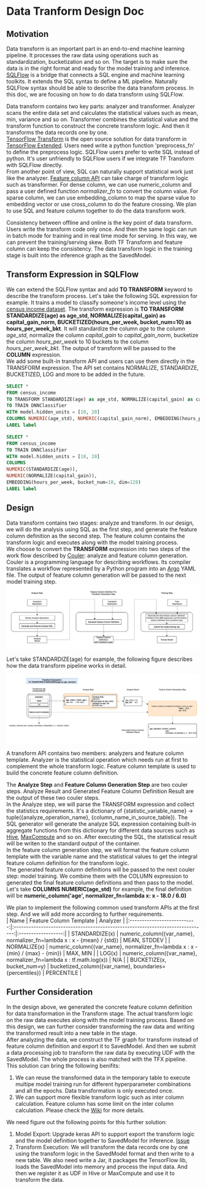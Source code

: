 # Data Tranform Design Doc

## Motivation

Data transform is an important part in an end-to-end machine learning pipeline. It processes the raw data using operations such as standardization, bucketization and so on. The target is to make sure the data is in the right format and ready for the model training and inference. [SQLFlow](https://github.com/sql-machine-learning/sqlflow) is a bridge that connects a SQL engine and machine learning toolkits. It extends the SQL syntax to define a ML pipeline. Naturally SQLFlow syntax should be able to describe the data transform process. In this doc, we are focusing on how to do data transform using SQLFlow.  

Data transform contains two key parts: analyzer and transformer. Analyzer scans the entire data set and calculates the statistical values such as mean, min, variance and so on. Transformer combines the statistical value and the transform function to construct the concrete transform logic. And then it transforms the data records one by one.  
[TensorFlow Transform](https://www.tensorflow.org/tfx/transform/get_started) is the open source solution for data transform in [TensorFlow Extended](https://www.tensorflow.org/tfx/guide). Users need write a python function 'preprocess_fn' to define the preprocess logic. SQLFlow users prefer to write SQL instead of python. It's user unfriendly to SQLFlow users if we integrate TF Transform with SQLFlow directly.  
From another point of view, SQL can naturally support statistical work just like the analyzer. [Feature column API](https://tensorflow.google.cn/api_docs/python/tf/feature_column) can take charge of transform logic such as transformer. For dense column, we can use numeric_column and pass a user defined function *normalizer_fn* to convert the column value. For sparse column, we can use embedding_column to map the sparse value to embedding vector or use cross_column to do the feature crossing. We plan to use SQL and feature column together to do the data transform work.  

Consistency between offline and online is the key point of data transform. Users write the transform code only once. And then the same logic can run in batch mode for training and in real time mode for serving. In this way, we can prevent the training/serving skew. Both TF Transform and feature column can keep the consistency. The data transform logic in the training stage is built into the inference graph as the SavedModel.  

## Transform Expression in SQLFlow

We can extend the SQLFlow syntax and add **TO TRANSFORM** keyword to describe the transform process. Let's take the following SQL expression for example. It trains a model to classify someone's income level using the [census income dataset](https://archive.ics.uci.edu/ml/datasets/Census+Income). The transform expression is **TO TRANSFORM STANDARDIZE(age) as age_std, NORMALIZE(capital_gain) as capital_gain_norm, BUCKETIZED(hours_per_week, bucket_num=10) as hours_per_week_bkt**. It will standardize the column *age* to the column *age_std*, normalize the column *capital_gain* to *capital_gain_norm*, bucketize the column *hours_per_week* to 10 buckets to the column *hours_per_week_bkt*. The output of transform will be passed to the **COLUMN** expression.  
We add some built-in transform API and users can use them directly in the TRANSFORM expression. The API set contains NORMALIZE, STANDARDIZE, BUCKETIZED, LOG and more to be added in the future.  

```SQL
SELECT *
FROM census_income
TO TRANSFORM STANDARDIZE(age) as age_std, NORMALIZE(capital_gain) as capital_gain_norm, BUCKETIZED(hours_per_week, bucket_num=10) as hours_per_week_bkt
TO TRAIN DNNClassifier
WITH model.hidden_units = [10, 20]
COLUMNS NUMERIC(age_std), NUMERIC(capital_gain_norm), EMBEDDING(hours_per_week_bkt, dim=128)
LABEL label
```

```SQL
SELECT *
FROM census_income
TO TRAIN DNNClassifier
WITH model.hidden_units = [10, 20]
COLUMNS 
NUMERIC(STANDARDIZE(age)),
NUMERIC(NORMALIZE(capital_gain)),
EMBEDDING(hours_per_week, bucket_num=10, dim=128)
LABEL label
```

## Design

Data transform contains two stages: analyze and transform. In our design, we will do the analysis using SQL as the first step, and generate the feature column definition as the second step. The feature column contains the transform logic and executes along with the model training process.  
We choose to convert the **TRANSFORM** expression into two steps of the work flow described by [Couler](https://github.com/sql-machine-learning/sqlflow/blob/develop/python/couler/README.md): analyze and feature column generation. Couler is a programming language for describing workflows. Its compiler translates a workflow represented by a Python program into an [Argo](https://argoproj.github.io/) YAML file. The output of feature column generation will be passed to the next model training step.  
![data_transform_pipeline](../images/data_transform_pipeline.png)

Let's take STANDARDIZE(age) for example, the following figure describes how the data transform pipeline works in detail.  

![transform_steps](../images/transform_steps.png)

A transform API contains two members: analyzers and feature column template. Analyzer is the statistical operation which needs run at first to complement the whole transform logic. Feature column template is used to build the concrete feature column definition.  

The **Analyze Step** and **Feature Column Generation Step** are two couler steps. Analyze Result and Generated Feature Column Definition Result are the output of these two couler steps.  
In the Analyze step, we will parse the TRANSFORM expression and collect the statistics requirements. It's a dictionary of {statistic_variable_name} -> tuple({analyze_operation_name}, {column_name_in_source_table}). The SQL generator will generate the analyze SQL expression containing built-in aggregate functions from this dictionary for different data sources such as [Hive](https://cwiki.apache.org/confluence/display/Hive/LanguageManual+UDF), [MaxCompute](https://help.aliyun.com/document_detail/48975.html) and so on. After executing the SQL, the statistical result will be writen to the standard output of the container.  
In the feature column generation step, we will format the feature column template with the variable name and the statistical values to get the integral feature column definition for the transform logic.  
The generated feature column definitions will be passed to the next couler step: model training. We combine them with the COLUMN expression to generated the final feature column definitions and then pass to the model. Let's take **COLUMNS NUMERIC(age_std)** for example, the final definition will be **numeric_column('age', normalizer_fn=lambda x: x - 18.0 / 6.0)**  

We plan to implement the following common used transform APIs at the first step. And we will add more according to further requirements.  
|            Name             |                      Feature Column Template                                   |      Analyzer      |
|:---------------------------:|:------------------------------------------------------------------------------:|:------------------:|
|       STANDARDIZE(x)        | numeric_column({var_name}, normalizer_fn=lambda x : x - {mean} / {std})        |    MEAN, STDDEV    |
|        NORMALIZE(x)         | numeric_column({var_name}, normalizer_fn=lambda x : x - {min} / {max} - {min}) |      MAX, MIN      |
|           LOG(x)            | numeric_column({var_name}, normalizer_fn=lambda x : tf.math.log(x))            |         N/A        |
| BUCKETIZE(x, bucket_num=y)  | bucketized_column({var_name}, boundaries={percentiles})                        |     PERCENTILE     |

## Further Consideration

In the design above, we generated the concrete feature column definition for data transformation in the Transform stage. The actual transform logic on the raw data executes along with the model training process. Based on this design, we can further consider transforming the raw data and writing the transformed result into a new table in the stage.  
After analyzing the data, we construct the TF graph for transform instead of feature column definition and export it to SavedModel. And then we submit a data processing job to transform the raw data by executing UDF with the SavedModel. The whole process is also matched with the TFX pipeline.  
This solution can bring the following benifits:
1. We can reuse the transformed data in the temporary table to execute multipe model training run for different hyperparameter combinations and all the epochs. Data transformation is only executed once.
2. We can support more flexible transform logic such as inter column calculation. Feature column has some limit on the inter column calculation. Please check the [Wiki](https://github.com/sql-machine-learning/elasticdl/wiki/ElasticDL-TF-Transform-Explore#inter-columns-calculation) for more details.

We need figure out the following points for this further solution:
1. Model Export: Upgrade keras API to support export the transform logic and the model definition together to SavedModel for inference. [Issue](https://github.com/tensorflow/transform/issues/150)
2. Transform Execution: We will transform the data records one by one using the transform logic in the SavedModel format and then write to a new table. We also need write a Jar, it packages the TensorFlow lib, loads the SavedModel into memory and process the input data. And then we register it as UDF in Hive or MaxCompute and use it to transform the data.

